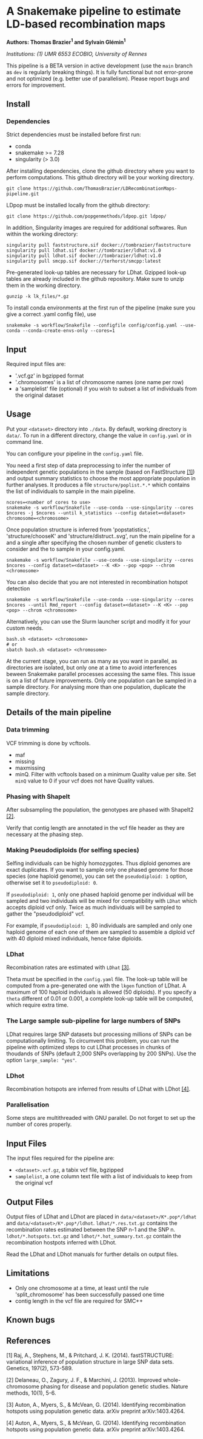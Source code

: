 # A Snakemake pipeline to estimate LD-based recombination maps

**Authors: Thomas Brazier<sup>1</sup> and Sylvain Glémin<sup>1</sup>**

*Institutions: (1) UMR 6553 ECOBIO, University of Rennes*


This pipeline is a BETA version in active development (use the `main` branch as `dev` is regularly breaking things). It is fully functional but not error-prone and not optimized (e.g. better use of parallelism). Please report bugs and errors for improvement.


## Install

### Dependencies

Strict dependencies must be installed before first run:
- conda
- snakemake >= 7.28
- singularity (> 3.0)

After installing dependencies, clone the github directory where you want to perform computations. This github directory will be your working directory.

```
git clone https://github.com/ThomasBrazier/LDRecombinationMaps-pipeline.git 
```

LDpop must be installed locally from the github directory:

```
git clone https://github.com/popgenmethods/ldpop.git ldpop/
```


In addition, Singularity images are required for additional softwares. Run within the working directory:

```
singularity pull faststructure.sif docker://tombrazier/faststructure
singularity pull ldhat.sif docker://tombrazier/ldhat:v1.0
singularity pull ldhot.sif docker://tombrazier/ldhot:v1.0
singularity pull smcpp.sif docker://terhorst/smcpp:latest
```

Pre-generated look-up tables are necessary for LDhat. Gzipped look-up tables are already included in the github repository. Make sure to unzip them in the working directory.

```
gunzip -k lk_files/*.gz
```

To install conda environments at the first run of the pipeline (make sure you give a correct .yaml config file), use

```
snakemake -s workflow/Snakefile --configfile config/config.yaml --use-conda --conda-create-envs-only --cores=1
```



## Input

Required input files are:

* '<dataset>.vcf.gz' in bgzipped format
* '<dataset>.chromosomes' is a list of chromosome names (one name per row)
* a 'samplelist' file (optional) if you wish to subset a list of individuals from the original dataset



## Usage

Put your `<dataset>` directory into `./data`.
By default, working directory is `data/`. To run in a different directory, change the value in `config.yaml` or in command line.

You can configure your pipeline in the `config.yaml` file.


You need a first step of data preprocessing to infer the number of independent genetic populations in the sample (based on FastStructure [[1]](#1)) and output summary statistics to choose the most appropriate population in further analyses. It produces a file `structure/poplist.*.*` which contains the list of individuals to sample in the main pipeline.

```
ncores=<number of cores to use>
snakemake -s workflow/Snakefile --use-conda --use-singularity --cores $ncores -j $ncores --until k_statistics --config dataset=<dataset> chromosome=<chromosome>
```


Once population structure is inferred from 'popstatistics.<K>', 'structure/chooseK' and 'structure/distruct.<K>.svg', run the main pipeline for a <dataset> and a single <chromosome> after specifying the chosen <K> number of genetic clusters to consider and the <population> to sample in your config.yaml.


```
snakemake -s workflow/Snakefile --use-conda --use-singularity --cores $ncores --config dataset=<dataset> --K <K> --pop <pop> --chrom <chromosome>
```

You can also decide that you are not interested in recombination hotspot detection

```
snakemake -s workflow/Snakefile --use-conda --use-singularity --cores $ncores --until Rmd_report --config dataset=<dataset> --K <K> --pop <pop> --chrom <chromosome>
```


Alternatively, you can use the Slurm launcher script and modify it for your custom needs.

```
bash.sh <dataset> <chromosome>
# or
sbatch bash.sh <dataset> <chromosome>
```

At the current stage, you can run as many <dataset> as you want in parallel, as directories are isolated, but only one <chromosome> at a time to avoid interferences beween Snakemake parallel processes accessing the same files. This issue is on a list of future improvements.
Only one population can be sampled in a sample directory. For analysing more than one population, duplicate the sample directory.


## Details of the main pipeline


### Data trimming

VCF trimming is done by vcftools.

- maf
- missing
- maxmissing
- minQ. Filter with vcftools based on a minimum Quality value per site. Set `minQ` value to 0 if your vcf does not have Quality values.

### Phasing with ShapeIt

After subsampling the population, the genotypes are phased with ShapeIt2 [[2]](#2). 

Verify that contig length are annotated in the vcf file header as they are necessary at the phasing step.

### Making Pseudodiploids (for selfing species)

Selfing individuals can be highly homozygotes. Thus diploid genomes are exact duplicates. If you want to sample only one phased genome for those species (one haploid genome), you can set the `pseudodiploid: 1` option, otherwise set it to `pseudodiploid: 0`.

If `pseudodiploid: 1`, only one phased haploid genome per individual will be sampled and two individuals will be mixed for compatibility with `LDhat` which accepts diploid vcf only. Twice as much individuals will be sampled to gather the "pseudodiploid" vcf.

For example, if `pseudodiploid: 1`, 80 individuals are sampled and only one haploid genome of each one of them are sampled to assemble a diploid vcf with 40 diploid mixed individuals, hence false diploids.


### LDhat

Recombination rates are estimated with `LDhat` [[3]](#3).

Theta must be specified in the `config.yaml` file. The look-up table will be computed from a pre-generated one with the `lkgen` function of LDhat. A maximum of 100 haploid individuals is allowed (50 diploids). If you specify a `theta` different of 0.01 or 0.001, a complete look-up table will be computed, which require extra time. 


### The Large sample sub-pipeline for large numbers of SNPs

LDhat requires large SNP datasets but processing millions of SNPs can be computationally limiting. To circumvent this problem, you can run the pipeline with optimized steps to cut LDhat processes in chunks of thoudands of SNPs (default 2,000 SNPs overlapping by 200 SNPs). Use the option `large_sample: "yes"`.

### LDhot

Recombination hotspots are inferred from results of LDhat with LDhot [[4]]("4").


### Parallelisation

Some steps are multithreaded with GNU parallel. Do not forget to set up the number of cores properly.


## Input Files


The input files required for the pipeline are:

* `<dataset>.vcf.gz`, a tabix vcf file, bgzipped
* `samplelist`, a one column text file with a list of individuals to keep from the original vcf


## Output Files


Output files of LDhat and LDhot are placed in `data/<dataset>/K*.pop*/ldhat` and `data/<dataset>/K*.pop*/ldhot`. `ldhat/*.res.txt.gz` contains the recombination rates estimated between the SNP n-1 and the SNP n. `ldhot/*.hotspots.txt.gz` and `ldhot/*.hot_summary.txt.gz` contain the recombination hostpots inferred with LDhot.

Read the LDhat and LDhot manuals for further details on output files.


## Limitations

* Only one chromosome at a time, at least until the rule 'split_chromosome' has been successfully passed one time
* contig length in the vcf file are required for SMC++

## Known bugs





## References

<a id="1">[1]</a> 
Raj, A., Stephens, M., & Pritchard, J. K. (2014).
fastSTRUCTURE: variational inference of population structure in large SNP data sets.
Genetics, 197(2), 573-589.

<a id="2">[2]</a>
Delaneau, O., Zagury, J. F., & Marchini, J. (2013).
Improved whole-chromosome phasing for disease and population genetic studies.
Nature methods, 10(1), 5-6.

<a id="3">[3]</a>
Auton, A., Myers, S., & McVean, G. (2014).
Identifying recombination hotspots using population genetic data.
arXiv preprint arXiv:1403.4264.

<a id="4">[4]</a>
Auton, A., Myers, S., & McVean, G. (2014).
Identifying recombination hotspots using population genetic data.
arXiv preprint arXiv:1403.4264.

